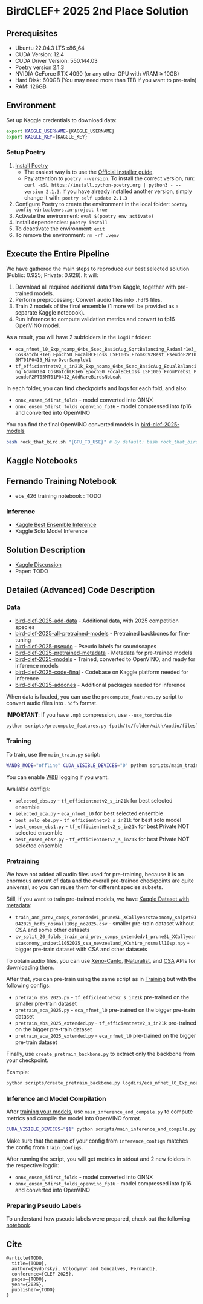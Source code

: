# BirdCLEF+ 2025 2nd Place Solution

## Prerequisites

- Ubuntu 22.04.3 LTS x86_64
- CUDA Version: 12.4
- CUDA Driver Version: 550.144.03
- Poetry version 2.1.3
- NVIDIA GeForce RTX 4090 (or any other GPU with VRAM ≥ 10GB)
- Hard Disk: 600GB (You may need more than 1TB if you want to pre-train)
- RAM: 126GB

## Environment

Set up Kaggle credentials to download data:

```bash
export KAGGLE_USERNAME={KAGGLE_USERNAME}
export KAGGLE_KEY={KAGGLE_KEY}
```

### Setup Poetry

1. [Install Poetry](https://python-poetry.org/docs/#installation)
   - The easiest way is to use the [Official Installer guide](https://python-poetry.org/docs/#installing-with-the-official-installer).
   - Pay attention to `poetry --version`. To install the correct version, run: `curl -sSL https://install.python-poetry.org | python3 - --version 2.1.3`. If you have already installed another version, simply change it with: `poetry self update 2.1.3`
2. Configure Poetry to create the environment in the local folder: `poetry config virtualenvs.in-project true`
3. Activate the environment: `eval $(poetry env activate)`
4. Install dependencies: `poetry install`
5. To deactivate the environment: `exit`
6. To remove the environment: `rm -rf .venv`

## Execute the Entire Pipeline

We have gathered the main steps to reproduce our best selected solution (Public: 0.925; Private: 0.928). It will:
1. Download all required additional data from Kaggle, together with pre-trained models.
2. Perform preprocessing: Convert audio files into `.hdf5` files.
3. Train 2 models of the final ensemble (1 more will be provided as a separate Kaggle notebook).
4. Run inference to compute validation metrics and convert to fp16 OpenVINO model.

As a result, you will have 2 subfolders in the `logdir` folder:
- `eca_nfnet_l0_Exp_noamp_64bs_5sec_BasicAug_SqrtBalancing_Radamlr1e3_CosBatchLR1e6_Epoch50_FocalBCELoss_LSF1005_FromXCV2Best_PseudoF2PT05MT01P04I3_MinorOverSampleV1`
- `tf_efficientnetv2_s_in21k_Exp_noamp_64bs_5sec_BasicAug_EqualBalancing_AdamW1e4_CosBatchLR1e6_Epoch50_FocalBCELoss_LSF1005_FromPrebs1_PseudoF2PT05MT01P04I2_AddRareBirdsNoLeak`

In each folder, you can find checkpoints and logs for each fold, and also:
- `onnx_ensem_5first_folds` - model converted into ONNX
- `onnx_ensem_5first_folds_openvino_fp16` - model compressed into fp16 and converted into OpenVINO

You can find the final OpenVINO converted models in [bird-clef-2025-models](https://www.kaggle.com/datasets/vladimirsydor/bird-clef-2025-models)

```bash
bash rock_that_bird.sh "{GPU_TO_USE}" # By default: bash rock_that_bird.sh "0"
```

## Kaggle Notebooks

## Fernando Training Notebook

- ebs_426 training notebook : TODO

### Inference

- [Kaggle Best Ensemble Inference](https://www.kaggle.com/code/vladimirsydor/bird-clef-2025-ensemble-v2-final-final?scriptVersionId=244942051)
- Kaggle Solo Model Inference

## Solution Description

- [Kaggle Discussion](https://www.kaggle.com/competitions/birdclef-2025/discussion/583699)
- Paper: TODO

## Detailed (Advanced) Code Description

### Data

- [bird-clef-2025-add-data](https://www.kaggle.com/datasets/vladimirsydor/bird-clef-2025-add-data) - Additional data, with 2025 competition species
- [bird-clef-2025-all-pretrained-models](https://www.kaggle.com/datasets/vladimirsydor/bird-clef-2025-all-pretrained-models) - Pretrained backbones for fine-tuning
- [bird-clef-2025-pseudo](https://www.kaggle.com/datasets/vladimirsydor/bird-clef-2025-pseudo) - Pseudo labels for soundscapes
- [bird-clef-2025-pretrained-metadata](https://www.kaggle.com/datasets/vladimirsydor/bird-clef-2025-pretrained-metadata) - Metadata for pre-trained models
- [bird-clef-2025-models](https://www.kaggle.com/datasets/vladimirsydor/bird-clef-2025-models) - Trained, converted to OpenVINO, and ready for inference models
- [bird-clef-2025-code-final](https://www.kaggle.com/datasets/vladimirsydor/bird-clef-2025-code-final) - Codebase on Kaggle platform needed for inference
- [bird-clef-2025-addones](https://www.kaggle.com/datasets/vladimirsydor/bird-clef-2025-addones) - Additional packages needed for inference

When data is loaded, you can use the `precompute_features.py` script to convert audio files into `.hdf5` format.

__IMPORTANT__: If you have `.mp3` compression, use `--use_torchaudio`

```bash
python scripts/precompute_features.py {path/to/folder/with/audio/files} {path/to/save/hdf5/files} --n_cores 8 --use_torchaudio
```

### Training

To train, use the `main_train.py` script:

```bash
WANDB_MODE="offline" CUDA_VISIBLE_DEVICES="0" python scripts/main_train.py train_configs/{your_favourite_config}.py
```

You can enable [W&B](https://wandb.ai/site/) logging if you want.

Available configs:
- `selected_ebs.py` - `tf_efficientnetv2_s_in21k` for best selected ensemble
- `selected_eca.py` - `eca_nfnet_l0` for best selected ensemble
- `best_solo_ebs.py` - `tf_efficientnetv2_s_in21k` for best solo model
- `best_ensem_ebs1.py` - `tf_efficientnetv2_s_in21k` for best Private NOT selected ensemble
- `best_ensem_ebs2.py` - `tf_efficientnetv2_s_in21k` for best Private NOT selected ensemble

### Pretraining

We have not added all audio files used for pre-training, because it is an enormous amount of data and the overall pre-trained checkpoints are quite universal, so you can reuse them for different species subsets.

Still, if you want to train pre-trained models, we have [Kaggle Dataset with metadata](https://www.kaggle.com/datasets/vladimirsydor/bird-clef-2025-pretrained-metadata):
- `train_and_prev_comps_extendedv1_pruneSL_XCallyearstaxonomy_snipet03042025_hdf5_nosmall10sp_no2025.csv` - smaller pre-train dataset without CSA and some other datasets
- `cv_split_20_folds_train_and_prev_comps_extendedv1_pruneSL_XCallyearstaxonomy_snipet11052025_csa_newzealand_XCshiro_nosmall10sp.npy` - bigger pre-train dataset with CSA and other datasets

To obtain audio files, you can use [Xeno-Canto](`scripts/download_all_xeno_canto.py`), [INaturalist](`scripts/download_inaturalist.py`), and [CSA](https://colecciones.humboldt.org.co/sonidos/visor-csa/) APIs for downloading them.

After that, you can pre-train using the same script as in [Training](#training) but with the following configs:
- `pretrain_ebs_2025.py` - `tf_efficientnetv2_s_in21k` pre-trained on the smaller pre-train dataset
- `pretrain_eca_2025.py` - `eca_nfnet_l0` pre-trained on the bigger pre-train dataset
- `pretrain_ebs_2025_extended.py` - `tf_efficientnetv2_s_in21k` pre-trained on the bigger pre-train dataset
- `pretrain_eca_2025_extended.py` - `eca_nfnet_l0` pre-trained on the bigger pre-train dataset

Finally, use `create_pretrain_backbone.py` to extract only the backbone from your checkpoint.

Example:
```bash
python scripts/create_pretrain_backbone.py logdirs/eca_nfnet_l0_Exp_noamp_64bs_5sec_BasicAug_SqrtBalancing_Radamlr1e3_CosBatchLR1e6_Epoch50_FocalBCELoss_LSF1005_FromXCV2Best_PseudoF2PT05MT01P04I3_MinorOverSampleV1/fold_0/checkpoints/last.ckpt logdirs/eca_nfnet_l0_Exp_noamp_64bs_5sec_BasicAug_SqrtBalancing_Radamlr1e3_CosBatchLR1e6_Epoch50_FocalBCELoss_LSF1005_FromXCV2Best_PseudoF2PT05MT01P04I3_MinorOverSampleV1/fold_0/checkpoints/last_backbone.ckpt
```

### Inference and Model Compilation

After [training your models](#training), use `main_inference_and_compile.py` to compute metrics and compile the model into OpenVINO format.

```bash
CUDA_VISIBLE_DEVICES="$1" python scripts/main_inference_and_compile.py inference_configs/{your_favourite_config}.py
```

Make sure that the name of your config from `inference_configs` matches the config from `train_configs`.

After running the script, you will get metrics in stdout and 2 new folders in the respective logdir:
- `onnx_ensem_5first_folds` - model converted into ONNX
- `onnx_ensem_5first_folds_openvino_fp16` - model compressed into fp16 and converted into OpenVINO

### Preparing Pseudo Labels

To understand how pseudo labels were prepared, check out the following [notebook](notebooks/create_pseudo.ipynb).

## Cite

```
@article{TODO,
  title={TODO},
  author={Sydorskyi, Volodymyr and Gonçalves, Fernando},
  conference={CLEF 2025},
  pages={TODO},
  year={2025},
  publisher={TODO}
}
```

